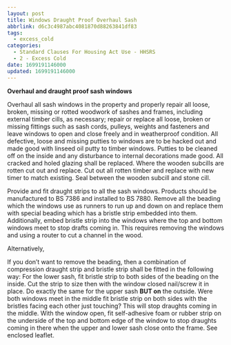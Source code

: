 ```yaml
---
layout: post
title: Windows Draught Proof Overhaul Sash
abbrlink: d6c3c4987abc4081870d88263841df83
tags:
  - excess_cold
categories:
  - Standard Clauses For Housing Act Use - HHSRS
  - 2 - Excess Cold
date: 1699191146000
updated: 1699191146000
---
```


**Overhaul and draught proof sash windows**

Overhaul all sash windows in the property and properly repair all loose, broken, missing or rotted woodwork of sashes and frames, including external timber cills, as necessary; repair or replace all loose, broken or missing fittings such as sash cords, pulleys, weights and fasteners and leave windows to open and close freely and in weatherproof condition. All defective, loose and missing putties to windows are to be hacked out and made good with linseed oil putty to timber windows. Putties to be cleaned off on the inside and any disturbance to internal decorations made good. All cracked and holed glazing shall be replaced. Where the wooden subcills are rotten cut out and replace. Cut out all rotten timber and replace with new timer to match existing. Seal between the wooden subcill and stone cill.

Provide and fit draught strips to all the sash windows. Products should be manufactured to BS 7386 and installed to BS 7880. Remove all the beading which the windows use as runners to run up and down on and replace them with special beading which has a bristle strip embedded into them. Additionally, embed bristle strip into the windows where the top and bottom windows meet to stop drafts coming in. This requires removing the windows and using a router to cut a channel in the wood.

Alternatively,

If you don’t want to remove the beading, then a combination of compression draught strip and bristle strip shall be fitted in the following way: For the lower sash, fit bristle strip to both sides of the beading on the inside. Cut the strip to size then with the window closed nail/screw it in place. Do exactly the same for the upper sash **BUT on** the outside. Were both windows meet in the middle fit bristle strip on both sides with the bristles facing each other just touching? This will stop draughts coming in the middle. With the window open, fit self-adhesive foam or rubber strip on the underside of the top and bottom edge of the window to stop draughts coming in there when the upper and lower sash close onto the frame. See enclosed leaflet.
